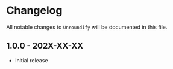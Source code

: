 # Changelog

All notable changes to `Unroundify` will be documented in this file.

## 1.0.0 - 202X-XX-XX

- initial release
